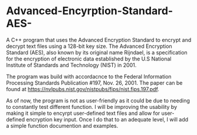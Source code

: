 # Advanced-Encyrption-Standard-AES-
A C++ program that uses the Advanced Encryption Standard to encrypt and decrypt text files using a 128-bit key size. 
The Advanced Encryption Standard (AES), also known by its original name Rijndael, is a specification for the encryption of electronic data established by the U.S
National Institute of Standards and Technology (NIST) in 2001.

The program was build with accordacnce to the Federal Information Processing Standards Publication #197, Nov. 26, 2001.
The paper can be found at https://nvlpubs.nist.gov/nistpubs/fips/nist.fips.197.pdf.

As of now, the program is not as user-friendly as it could be due to needing to constantly test different function. I will be improving the usability by making it simple to encyrpt user-defined text files and allow for user-defined encryption key input. Once I do that to an adequate level, I will add a simple function documention and 
examples.
